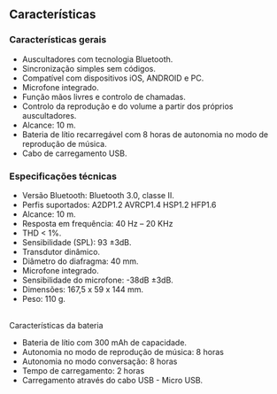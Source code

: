 ## Características


### Características gerais

- Auscultadores com tecnologia Bluetooth.
- Sincronização simples sem códigos.
- Compatível com dispositivos iOS, ANDROID e PC.
- Microfone integrado. 
- Função mãos livres e controlo de chamadas.
- Controlo da reprodução e do volume a partir dos próprios auscultadores.
- Alcance: 10 m.
- Bateria de lítio recarregável com 8 horas de autonomia no modo de reprodução de música.
- Cabo de carregamento USB.


### Especificações técnicas

- Versão Bluetooth: Bluetooth 3.0, classe II.
- Perfis suportados: A2DP1.2 AVRCP1.4 HSP1.2 HFP1.6
- Alcance: 10 m.
- Resposta em frequência: 40 Hz – 20 KHz
- THD < 1%.
- Sensibilidade (SPL): 93 ±3dB.
- Transdutor dinâmico.
- Diâmetro do diafragma: 40 mm.
- Microfone integrado.
- Sensibilidade do microfone: -38dB ±3dB.
- Dimensões: 167,5 x 59 x 144 mm.
- Peso: 110 g.

<br/>
Características da bateria <br/>

- Bateria de lítio com 300 mAh de capacidade.
-  Autonomia no modo de reprodução de música: 8 horas
- Autonomia no modo conversação: 8 horas
- Tempo de carregamento: 2 horas
- Carregamento através do cabo USB - Micro USB.
